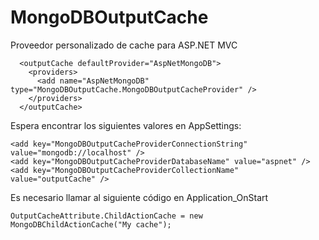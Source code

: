 MongoDBOutputCache
==================

Proveedor personalizado de cache para ASP.NET MVC

      <outputCache defaultProvider="AspNetMongoDB">
        <providers>
          <add name="AspNetMongoDB" type="MongoDBOutputCache.MongoDBOutputCacheProvider" />
        </providers>
      </outputCache>

Espera encontrar los siguientes valores en AppSettings:

    <add key="MongoDBOutputCacheProviderConnectionString" value="mongodb://localhost" />
    <add key="MongoDBOutputCacheProviderDatabaseName" value="aspnet" />
    <add key="MongoDBOutputCacheProviderCollectionName" value="outputCache" />

Es necesario llamar al siguiente código en Application_OnStart
<pre><code>OutputCacheAttribute.ChildActionCache = new MongoDBChildActionCache("My cache");</code></pre>
